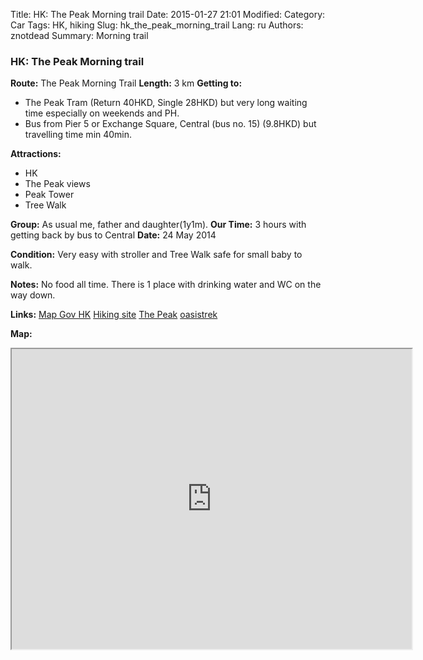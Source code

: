 Title: HK: The Peak Morning trail
Date: 2015-01-27 21:01
Modified: 
Category: Car
Tags: HK,  hiking
Slug: hk_the_peak_morning_trail
Lang: ru
Authors: znotdead
Summary: Morning trail

### HK: The Peak Morning trail

**Route:** The Peak Morning Trail
**Length:** 3 km
**Getting to:**
- The Peak Tram (Return 40HKD, Single 28HKD) but very long waiting time especially on weekends and PH.
- Bus from Pier 5 or Exchange Square, Central (bus no. 15) (9.8HKD) but travelling time min 40min.

**Attractions:**
- HK
- The Peak views
- Peak Tower
- Tree Walk

**Group:** As usual me, father and daughter(1y1m).
**Our Time:** 3 hours with getting back by bus to Central
**Date:** 24 May 2014

**Condition:** Very easy with stroller and Tree Walk safe for small baby to walk.

**Notes:** No food all time. There is 1 place with drinking water and WC on the way down.

**Links:**
[Map Gov HK](http://www2.map.gov.hk/gih3/view/index.jsp)
[Hiking site](http://hiking.gov.hk/eng)
[The Peak](http://www.thepeak.com.hk)
[oasistrek](http://www.oasistrek.com)

**Map:**
<iframe src="https://www.google.com/maps/d/embed?mid=zLClmVqlU_kM.k2tIBX4LL4s8" width="640" height="480"></iframe>
